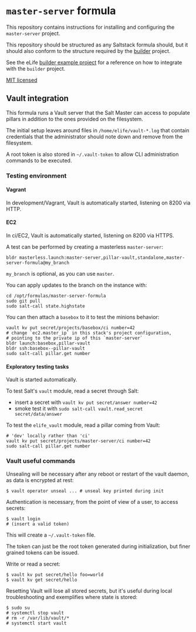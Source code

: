 # `master-server` formula

This repository contains instructions for installing and configuring the `master-server` project.

This repository should be structured as any Saltstack formula should, but it 
should also conform to the structure required by the [builder](https://github.com/elifesciences/builder) 
project.

See the eLife [builder example project](https://github.com/elifesciences/builder-example-project)
for a reference on how to integrate with the `builder` project.

[MIT licensed](LICENCE.txt)

## Vault integration

This formula runs a Vault server that the Salt Master can access to populate pillars in addition to the ones provided on the filesystem.

The initial setup leaves around files in `/home/elife/vault-*.log` that contain credentials that the administrator should note down and remove from the filesystem.

A root token is also stored in `~/.vault-token` to allow CLI administration commands to be executed.

### Testing environment

#### Vagrant

In development/Vagrant, Vault is automatically started, listening on 8200 via HTTP.

#### EC2

In ci/EC2, Vault is automatically started, listening on 8200 via HTTPS.

A test can be performed by creating a masterless `master-server`:

```
bldr masterless.launch:master-server,pillar-vault,standalone,master-server-formula@my_branch
```

`my_branch` is optional, as you can use `master`.

You can apply updates to the branch on the instance with:
```
cd /opt/formulas/master-server-formula
sudo git pull
sudo salt-call state.highstate
```

You can then attach a `basebox` to it to test the minions behavior:

```
vault kv put secret/projects/basebox/ci number=42
# change `ec2.master_ip` in this stack's project configuration,
# pointing to the private ip of this `master-server`
bldr launch:basebox,pillar-vault
bldr ssh:basebox--pillar-vault 
sudo salt-call pillar.get number
```

#### Exploratory testing tasks

Vault is started automatically.

To test Salt's `vault` module, read a secret through Salt:

- insert a secret with `vault kv put secret/answer number=42`
- smoke test it with `sudo salt-call vault.read_secret secret/data/answer`

To test the `elife_vault` module, read a pillar coming from Vault:

```
# 'dev' locally rather than 'ci'
vault kv put secret/projects/master-server/ci number=42
sudo salt-call pillar.get number
```

### Vault useful commands

Unsealing will be necessary after any reboot or restart of the vault daemon, as data is encrypted at rest:

```
$ vault operator unseal ... # unseal key printed during init
```

Authentication is necessary, from the point of view of a user, to access secrets:

```
$ vault login
# (insert a valid token)
```

This will create a `~/.vault-token` file.

The token can just be the root token generated during initialization, but finer grained tokens can be issued.

Write or read a secret:

```
$ vault kv put secret/hello foo=world
$ vault kv get secret/hello
```

Resetting Vault will lose all stored secrets, but it's useful during local troubleshooting and exemplifies where state is stored:

```
$ sudo su
# systemctl stop vault
# rm -r /var/lib/vault/*
# systemctl start vault
```

